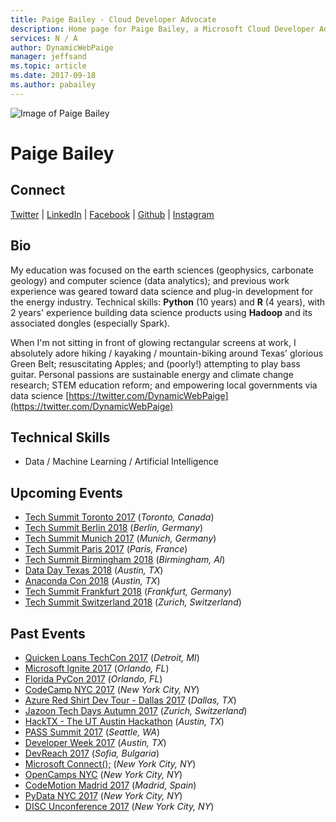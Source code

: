 ```yaml
---
title: Paige Bailey - Cloud Developer Advocate
description: Home page for Paige Bailey, a Microsoft Cloud Developer Advocate
services: N / A
author: DynamicWebPaige
manager: jeffsand
ms.topic: article
ms.date: 2017-09-18
ms.author: pabailey
---
```


![Image of Paige Bailey](https://avatars2.githubusercontent.com/u/3712347?s=460&v=4)

# Paige Bailey


## Connect
[Twitter](https://twitter.com/DynamicWebPaige) | [LinkedIn](https://linkedin.com/in/DynamicWebPaige) | [Facebook](https://facebook.com/DynamicWebPaige) | [Github](https://github.com/DynamicWebPaige) | [Instagram](https://www.instagram.com/DynamicWebPaige)

## Bio

My education was focused on the earth sciences (geophysics, carbonate geology) and computer science (data analytics); and previous work experience was geared toward data science and plug-in development for the energy industry. Technical skills: **Python** (10 years) and **R** (4 years), with 2 years' experience building data science products using **Hadoop** and its associated dongles (especially Spark). 

When I'm not sitting in front of glowing rectangular screens at work, I absolutely adore hiking / kayaking / mountain-biking around Texas' glorious Green Belt; resuscitating Apples; and (poorly!) attempting to play bass guitar. Personal passions are sustainable energy and climate change research; STEM education reform; and empowering local governments via data science  [https://twitter.com/DynamicWebPaige](https://twitter.com/DynamicWebPaige)

## Technical Skills

* Data / Machine Learning / Artificial Intelligence

## Upcoming Events

* [Tech Summit Toronto 2017](https://www.microsoft.com/en-ca/techsummit/toronto) (_Toronto, Canada_)
* [Tech Summit Berlin 2018](https://www.microsoft.com/en-gb/techsummit/birmingham) (_Berlin, Germany_)
* [Tech Summit Munich 2017](https://www.microsoft.com/en-ca/techsummit/toronto) (_Munich, Germany_)
* [Tech Summit Paris 2017](https://www.microsoft.com/en-ca/techsummit/toronto) (_Paris, France_)
* [Tech Summit Birmingham 2018](https://www.microsoft.com/en-gb/techsummit/birmingham) (_Birmingham, Al_)
* [Data Day Texas 2018](http://datadaytexas.com/) (_Austin, TX_)
* [Anaconda Con 2018](https://2018.anacondacon.io/) (_Austin, TX_)
* [Tech Summit Frankfurt 2018](https://www.microsoft.com/de-de/techsummit/frankfurt) (_Frankfurt, Germany_)
* [Tech Summit Switzerland 2018](https://www.microsoft.com/en-us/techsummit/default.aspx) (_Zurich, Switzerland_)

## Past Events

* [Quicken Loans TechCon 2017](http://qltechcon.com/) (_Detroit, MI_)
* [Microsoft Ignite 2017](https://www.microsoft.com/en-us/ignite/default.aspx) (_Orlando, FL_)
* [Florida PyCon 2017](http://flpy.org/) (_Orlando, FL_)
* [CodeCamp NYC 2017](http://codecampnyc.org/) (_New York City, NY_)
* [Azure Red Shirt Dev Tour - Dallas 2017](https://azure.microsoft.com/en-us/community/events/azure-red-shirt-dev-tour-dallas/) (_Dallas, TX_)
* [Jazoon Tech Days Autumn 2017](http://jazoon.com/) (_Zurich, Switzerland_)
* [HackTX - The UT Austin Hackathon](https://hacktx.com/) (_Austin, TX_)
* [PASS Summit 2017](http://www.pass.org/summit/2017/Home.aspx) (_Seattle, WA_)
* [Developer Week 2017](http://www.developerweek.com/Austin/) (_Austin, TX_)
* [DevReach 2017](http://devreach.com/) (_Sofia, Bulgaria_)
* [Microsoft Connect();](https://www.microsoft.com/en-us/connectevent/default.aspx) (_New York City, NY_)
* [OpenCamps NYC](http://www.opencamps.org/2017) (_New York City, NY_)
* [CodeMotion Madrid 2017](https://2017.codemotion.es/en/) (_Madrid, Spain_)
* [PyData NYC 2017](https://pydata.org/nyc2017/) (_New York City, NY_)
* [DISC Unconference 2017](https://pydata.org/nyc2017/diversity-inclusion/disc-unconference-2017/) (_New York City, NY_)
